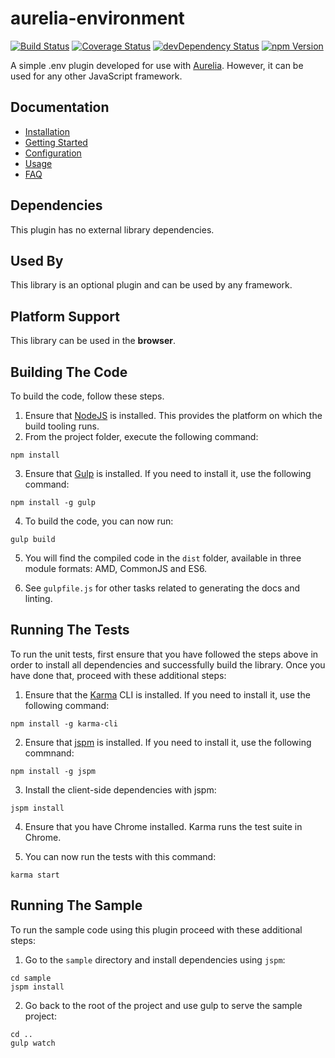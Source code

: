 # aurelia-environment

[![Build Status](https://travis-ci.org/MarcScheib/aurelia-environment.svg?branch=master)](https://travis-ci.org/MarcScheib/aurelia-environment) 
[![Coverage Status](https://coveralls.io/repos/MarcScheib/aurelia-environment/badge.svg?branch=master&service=github)](https://coveralls.io/github/MarcScheib/aurelia-environment?branch=master)
[![devDependency Status](https://img.shields.io/david/dev/MarcScheib/aurelia-environment.svg)](https://david-dm.org/MarcScheib/aurelia-environment#info=devDependencies)
[![npm Version](https://img.shields.io/npm/v/aurelia-environment.svg)](https://www.npmjs.com/package/aurelia-environment)

A simple .env plugin developed for use with [Aurelia](http://www.aurelia.io/). However, it can be used for any other JavaScript framework.

## Documentation

- [Installation](https://github.com/MarcScheib/aurelia-environment/blob/master/doc/Installation.md)
- [Getting Started](https://github.com/MarcScheib/aurelia-environment/blob/master/doc/GettingStarted.md)
- [Configuration](https://github.com/MarcScheib/aurelia-environment/blob/master/doc/Configuration.md)
- [Usage](https://github.com/MarcScheib/aurelia-environment/blob/master/doc/Usage.md)
- [FAQ](https://github.com/MarcScheib/aurelia-environment/blob/master/doc/FAQ.md)

## Dependencies

This plugin has no external library dependencies.

## Used By

This library is an optional plugin and can be used by any framework.

## Platform Support

This library can be used in the **browser**.

## Building The Code

To build the code, follow these steps.

1. Ensure that [NodeJS](http://nodejs.org/) is installed. This provides the platform on which the build tooling runs.
2. From the project folder, execute the following command:

  ```shell
  npm install
  ```
3. Ensure that [Gulp](http://gulpjs.com/) is installed. If you need to install it, use the following command:

  ```shell
  npm install -g gulp
  ```
4. To build the code, you can now run:

  ```shell
  gulp build
  ```
5. You will find the compiled code in the `dist` folder, available in three module formats: AMD, CommonJS and ES6.

6. See `gulpfile.js` for other tasks related to generating the docs and linting.

## Running The Tests

To run the unit tests, first ensure that you have followed the steps above in order to install all dependencies and successfully build the library. Once you have done that, proceed with these additional steps:

1. Ensure that the [Karma](http://karma-runner.github.io/) CLI is installed. If you need to install it, use the following command:

  ```shell
  npm install -g karma-cli
  ```
2. Ensure that [jspm](http://jspm.io/) is installed. If you need to install it, use the following commnand:

  ```shell
  npm install -g jspm
  ```
3. Install the client-side dependencies with jspm:

  ```shell
  jspm install
  ```
4. Ensure that you have Chrome installed. Karma runs the test suite in Chrome.

5. You can now run the tests with this command:

  ```shell
  karma start
  ```

## Running The Sample

To run the sample code using this plugin proceed with these additional steps:

1. Go to the `sample` directory and install dependencies using `jspm`:

  ```shell
  cd sample
  jspm install
  ```
2. Go back to the root of the project and use gulp to serve the sample project:

  ```shell
  cd ..
  gulp watch
  ```
